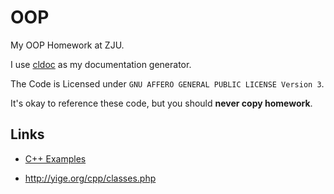 # OOP

My OOP Homework at ZJU.

I use [cldoc](http://jessevdk.github.io/cldoc/documenting.html) as my documentation generator.

The Code is Licensed under `GNU AFFERO GENERAL PUBLIC LICENSE Version 3`.

It's okay to reference these code, but you should __never copy homework__.

## Links

- [C++ Examples](http://en.wikibooks.org/wiki/C%2B%2B_Programming/Examples)

- http://yige.org/cpp/classes.php

